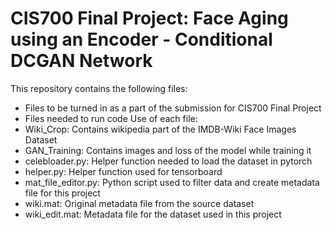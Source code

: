 # CIS700 Final Project: Face Aging using an Encoder - Conditional DCGAN Network
This repository contains the following files:
 * Files to be turned in as a part of the submission for CIS700 Final Project
 * Files needed to run code
Use of each file:
* Wiki_Crop: Contains wikipedia part of the IMDB-Wiki Face Images Dataset
* GAN_Training: Contains images and loss of the model while training it
* celebloader.py: Helper function needed to load the dataset in pytorch
* helper.py: Helper function used for tensorboard
* mat_file_editor.py: Python script used to filter data and create metadata file for this project
* wiki.mat: Original metadata file from the source dataset
* wiki_edit.mat: Metadata file for the dataset used in this project
